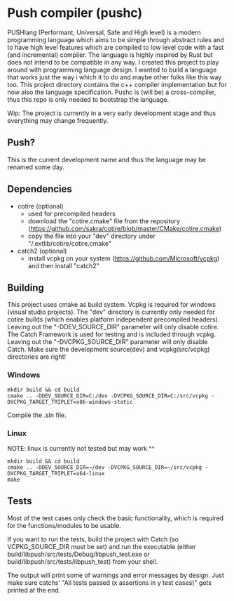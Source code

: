 # Push compiler (pushc)
PUSHlang (Performant, Universal, Safe and High level) is a modern programming language which aims to be simple through abstract rules and to have high level features which are compiled to low level code with a fast (and incremental) compiler. 
The language is highly inspired by Rust but does not intend to be compatible in any way. I created this project to play around with programming language design. I wanted to build a language that works just the way i which it to do and maybe other folks like this way too.
This project directory contains the c++ compiler implementation but for now also the language specification. Pushc is (will be) a cross-compiler, thus this repo is only needed to bootstrap the language.

Wip: The project is currently in a very early development stage and thus everything may change frequently.

## Push?
This is the current development name and thus the language may be renamed some day.

## Dependencies
* cotire (optional)
    * used for precompiled headers
    * download the "cotire.cmake" file from the repository (https://github.com/sakra/cotire/blob/master/CMake/cotire.cmake)
    * copy the file into your "dev" directory under "<dev>/.extlib/cotire/cotire.cmake"
* catch2 (optional)
    * install vcpkg on your system (https://github.com/Microsoft/vcpkg) and then install "catch2"

## Building
This project uses cmake as build system. Vcpkg is required for windows (visual studio projects).
The "dev" directory is currently only needed for cotire builds (which enables platform independent precompiled headers). Leaving out the "-DDEV_SOURCE_DIR" parameter will only disable cotire.
The Catch Framework is used for testing and is included through vcpkg. Leaving out the "-DVCPKG_SOURCE_DIR" parameter will only disable Catch.
Make sure the development source(dev) and vcpkg(src/vcpkg) directories are right!

### Windows
    mkdir build && cd build
    cmake .. -DDEV_SOURCE_DIR=C:/dev -DVCPKG_SOURCE_DIR=C:/src/vcpkg -DVCPKG_TARGET_TRIPLET=x86-windows-static
Compile the .sln file.

### Linux
NOTE: linux is currently not tested but may work ^^

    mkdir build && cd build
    cmake .. -DDEV_SOURCE_DIR=~/dev -DVCPKG_SOURCE_DIR=~/src/vcpkg -DVCPKG_TARGET_TRIPLET=x64-linux
    make

## Tests
Most of the test cases only check the basic functionality, which is required for the functions/modules to be usable.

If you want to run the tests, build the project with Catch (so VCPKG_SOURCE_DIR must be set) and run the executable (either build/libpush/src/tests/Debug/libpush_test.exe or build/libpush/src/tests/libpush_test) from your shell. 

The output will print some of warnings and error messages by design. Just make sure catchs' "All tests passed (x assertions in y test cases)" gets printed at the end.
